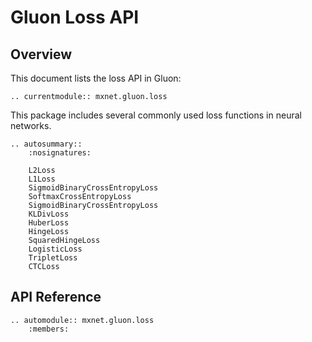 # Gluon Loss API

## Overview

This document lists the loss API in Gluon:

```eval_rst
.. currentmodule:: mxnet.gluon.loss
```

This package includes several commonly used loss functions in neural networks.

```eval_rst
.. autosummary::
    :nosignatures:

    L2Loss
    L1Loss
    SigmoidBinaryCrossEntropyLoss
    SoftmaxCrossEntropyLoss
    SigmoidBinaryCrossEntropyLoss
    KLDivLoss
    HuberLoss
    HingeLoss
    SquaredHingeLoss
    LogisticLoss
    TripletLoss
    CTCLoss
```


## API Reference

<script type="text/javascript" src='../../_static/js/auto_module_index.js'></script>

```eval_rst
.. automodule:: mxnet.gluon.loss
    :members:
```

<script>auto_index("api-reference");</script>
